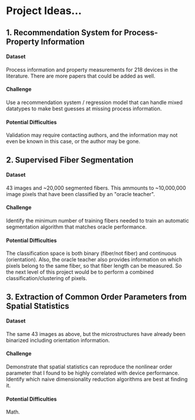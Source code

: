 # Project Ideas...

## 1. Recommendation System for Process-Property Information

#### Dataset
Process information and property measurements for 218 devices in the literature. There are more papers that could be added as well.

#### Challenge
Use a recommendation system / regression model that can handle mixed datatypes to make best guesses at missing process information.

#### Potential Difficulties
Validation may require contacting authors, and the information may not even be known in this case, or the author may be gone.

## 2. Supervised Fiber Segmentation

#### Dataset
43 images and ~20,000 segmented fibers. This ammounts to ~10,000,000 image pixels that have been classified by an "oracle teacher".

#### Challenge
Identify the minimum number of training fibers needed to train an automatic segmentation algorithm that matches oracle performance.

#### Potential Difficulties
The classification space is both binary (fiber/not fiber) and continuous (orientation). Also, the oracle teacher also provides information on which pixels belong to the same fiber, so that fiber length can be measured. So the next level of this project would be to perform a combined classification/clustering of pixels. 

## 3. Extraction of Common Order Parameters from Spatial Statistics

#### Dataset
The same 43 images as above, but the microstructures have already been binarized including orientation information.

#### Challenge
Demonstrate that spatial statistics can reproduce the nonlinear order parameter that I found to be highly correlated with device performance. Identify which naive dimensionality reduction algorithms are best at finding it.

#### Potential Difficulties
Math.
